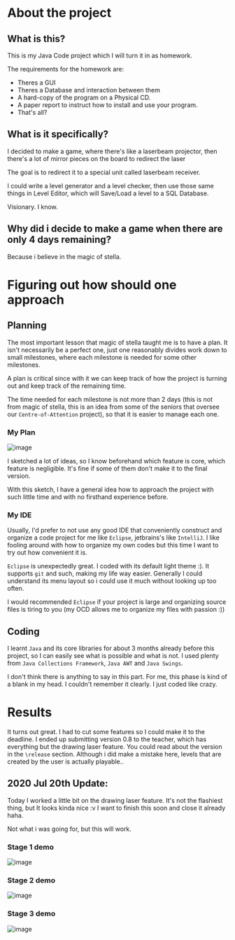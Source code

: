 # About the project
## What is this?
This is my Java Code project which I will turn it in as homework.

The requirements for the homework are:
- Theres a GUI
- Theres a Database and interaction between them
- A hard-copy of the program on a Physical CD.
- A paper report to instruct how to install and use your program.
- That's all?

## What is it specifically?
I decided to make a game, where there's like a laserbeam projector, then there's a lot of mirror pieces on the board to redirect the laser

The goal is to redirect it to a special unit called laserbeam receiver. 

I could write a level generator and a level checker, then use those same things in Level Editor, which will Save/Load a level to a SQL Database.

Visionary. I know.

## Why did i decide to make a game when there are only 4 days remaining?
Because i believe in the magic of stella.

# Figuring out how should one approach 
## Planning
The most important lesson that magic of stella taught me is to have a plan. It isn't necessarily be a perfect one, just one reasonably divides work down to small milestones, where each milestone is needed for some other milestones. 

A plan is critical since with it we can keep track of how the project is turning out and keep track of the remaining time.

The time needed for each milestone is not more than 2 days (this is not from magic of stella, this is an idea from some of the seniors that oversee our `Centre-of-Attention` project), so that it is easier to manage each one.

### My Plan
![image](https://drive.google.com/uc?export=view&id=1mNIaQpF2H1l1Y7vs62VFJvfnMKihoY7H)

I sketched a lot of ideas, so I know beforehand which feature is core, which feature is negligible. It's fine if some of them don't make it to the final version.

With this sketch, I have a general idea how to approach the project with such little time and with no firsthand experience before.

### My IDE
Usually, I'd prefer to not use any good IDE that conveniently construct and organize a code project for me like `Eclipse`, jetbrains's like `IntelliJ`. I like fooling around with how to organize my own codes but this time I want to try out how convenient it is.

`Eclipse` is unexpectedly great. I coded with its default light theme :). It supports `git` and such, making my life way easier. Generally I could understand its menu layout so i could use it much without looking up too often.

I would recommended `Eclipse` if your project is large and organizing source files is tiring to you (my OCD allows me to organize my files with passion :))

## Coding
I learnt `Java` and its core libraries for about 3 months already before this project, so I can easily see what is possible and what is not. I used plenty from `Java Collections Framework`, `Java AWT` and `Java Swings`.

I don't think there is anything to say in this part. For me, this phase is kind of a blank in my head. I couldn't remember it clearly. I just coded like crazy.

# Results
It turns out great. I had to cut some features so I could make it to the deadline. I ended up submitting version 0.8 to the teacher, which has everything but the drawing laser feature. You could read about the version in the `\release` section. Although i did make a mistake here, levels that are created by the user is actually playable..

## 2020 Jul 20th Update:
Today I worked a little bit on the drawing laser feature. It's not the flashiest thing, but It looks kinda nice :v I want to finish this soon and close it already haha.

Not what i was going for, but this will work.

### Stage 1 demo
![image](https://user-images.githubusercontent.com/24392632/87946404-291b1000-cacc-11ea-939e-850e03257dc5.png)

### Stage 2 demo
![image](https://user-images.githubusercontent.com/24392632/87946487-48b23880-cacc-11ea-8e6e-9adb87474584.png)

### Stage 3 demo
![image](https://user-images.githubusercontent.com/24392632/87946507-51a30a00-cacc-11ea-94bd-0367f996ecb9.png)
